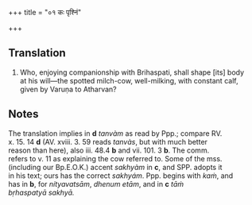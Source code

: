 +++
title = "०१ कः पृश्निं"

+++
## Translation
1. Who, enjoying companionship with Brihaspati, shall shape \[its\] body  
at his will—the spotted milch-cow, well-milking, with constant calf,  
given by Varuṇa to Atharvan?

## Notes
The translation implies in **d** *tanvàm* as read by Ppp.; compare RV.  
x. 15. 14 **d** (AV. xviii. 3. 59 reads *tanvàs*, but with much better  
reason than here), also iii. 48.4 **b** and vii. 101. 3 **b**. The comm.  
refers to v. 11 as explaining the cow referred to. Some of the mss.  
(including our Bp.E.O.K.) accent *sakhyàm* in **c**, and SPP. adopts it  
in his text; ours has the correct *sakhyám*. Ppp. begins with *kaṁ*, and  
has in **b**, for *nítyavatsām*, *dhenum etām*, and in **c** *tāṁ  
bṛhaspatyā sakhyā.*
